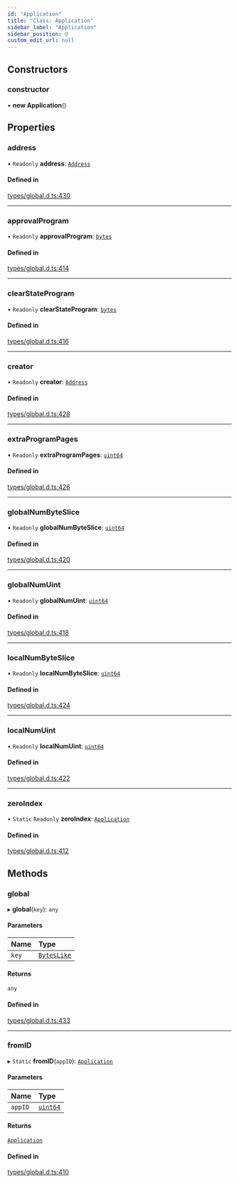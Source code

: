 ```yaml
---
id: "Application"
title: "Class: Application"
sidebar_label: "Application"
sidebar_position: 0
custom_edit_url: null
---
```


## Constructors

### constructor

• **new Application**()

## Properties

### address

• `Readonly` **address**: [`Address`](Address.md)

#### Defined in

[types/global.d.ts:430](https://github.com/algorandfoundation/tealscript/blob/8efb050/types/global.d.ts#L430)

___

### approvalProgram

• `Readonly` **approvalProgram**: [`bytes`](../modules.md#bytes)

#### Defined in

[types/global.d.ts:414](https://github.com/algorandfoundation/tealscript/blob/8efb050/types/global.d.ts#L414)

___

### clearStateProgram

• `Readonly` **clearStateProgram**: [`bytes`](../modules.md#bytes)

#### Defined in

[types/global.d.ts:416](https://github.com/algorandfoundation/tealscript/blob/8efb050/types/global.d.ts#L416)

___

### creator

• `Readonly` **creator**: [`Address`](Address.md)

#### Defined in

[types/global.d.ts:428](https://github.com/algorandfoundation/tealscript/blob/8efb050/types/global.d.ts#L428)

___

### extraProgramPages

• `Readonly` **extraProgramPages**: [`uint64`](../modules.md#uint64)

#### Defined in

[types/global.d.ts:426](https://github.com/algorandfoundation/tealscript/blob/8efb050/types/global.d.ts#L426)

___

### globalNumByteSlice

• `Readonly` **globalNumByteSlice**: [`uint64`](../modules.md#uint64)

#### Defined in

[types/global.d.ts:420](https://github.com/algorandfoundation/tealscript/blob/8efb050/types/global.d.ts#L420)

___

### globalNumUint

• `Readonly` **globalNumUint**: [`uint64`](../modules.md#uint64)

#### Defined in

[types/global.d.ts:418](https://github.com/algorandfoundation/tealscript/blob/8efb050/types/global.d.ts#L418)

___

### localNumByteSlice

• `Readonly` **localNumByteSlice**: [`uint64`](../modules.md#uint64)

#### Defined in

[types/global.d.ts:424](https://github.com/algorandfoundation/tealscript/blob/8efb050/types/global.d.ts#L424)

___

### localNumUint

• `Readonly` **localNumUint**: [`uint64`](../modules.md#uint64)

#### Defined in

[types/global.d.ts:422](https://github.com/algorandfoundation/tealscript/blob/8efb050/types/global.d.ts#L422)

___

### zeroIndex

▪ `Static` `Readonly` **zeroIndex**: [`Application`](Application.md)

#### Defined in

[types/global.d.ts:412](https://github.com/algorandfoundation/tealscript/blob/8efb050/types/global.d.ts#L412)

## Methods

### global

▸ **global**(`key`): `any`

#### Parameters

| Name | Type |
| :------ | :------ |
| `key` | [`BytesLike`](../modules.md#byteslike) |

#### Returns

`any`

#### Defined in

[types/global.d.ts:433](https://github.com/algorandfoundation/tealscript/blob/8efb050/types/global.d.ts#L433)

___

### fromID

▸ `Static` **fromID**(`appID`): [`Application`](Application.md)

#### Parameters

| Name | Type |
| :------ | :------ |
| `appID` | [`uint64`](../modules.md#uint64) |

#### Returns

[`Application`](Application.md)

#### Defined in

[types/global.d.ts:410](https://github.com/algorandfoundation/tealscript/blob/8efb050/types/global.d.ts#L410)
